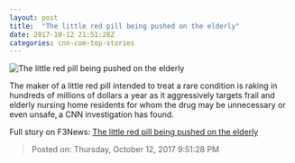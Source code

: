 ```yaml
---
layout: post
title:  "The little red pill being pushed on the elderly"
date: 2017-10-12 21:51:28Z
categories: cnn-com-top-stories
---
```


![The little red pill being pushed on the elderly](http://i2.cdn.cnn.com/cnnnext/dam/assets/170913143725-nuedexta-pill-pattern-3-super-tease.jpg)

The maker of a little red pill intended to treat a rare condition is raking in hundreds of millions of dollars a year as it aggressively targets frail and elderly nursing home residents for whom the drug may be unnecessary or even unsafe, a CNN investigation has found.


Full story on F3News: [The little red pill being pushed on the elderly](http://www.f3nws.com/n/MWKuJJ)

> Posted on: Thursday, October 12, 2017 9:51:28 PM
